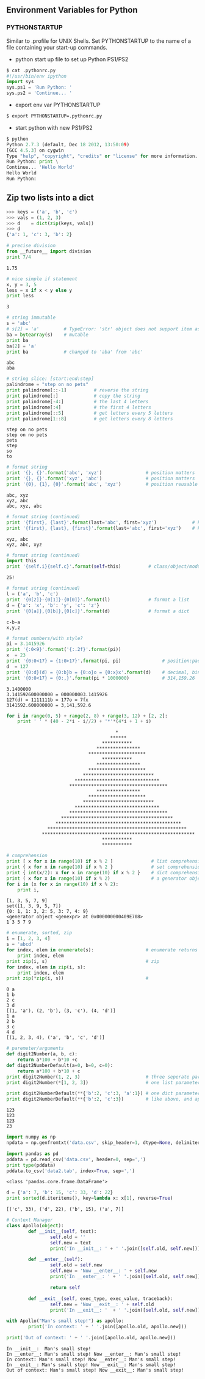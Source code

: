 ## Environment Variables for Python
### PYTHONSTARTUP    
Similar to .profile for UNIX Shells. Set PYTHONSTARTUP to the name of a file containing your start-up commands.

+ python start up file to set up Python PS1/PS2    
```Python
$ cat .pythonrc.py
#!/usr/bin/env ipython
import sys
sys.ps1 = 'Run Python: '
sys.ps2 = 'Continue... '
```    
+ export env var PYTHONSTARTUP    
```Bash
$ export PYTHONSTARTUP=.pythonrc.py
```    
+ start python with new PS1/PS2    
```Python
$ python
Python 2.7.3 (default, Dec 18 2012, 13:50:09)
[GCC 4.5.3] on cygwin
Type "help", "copyright", "credits" or "license" for more information.
Run Python: print \
Continue... 'Hello World'
Hello World
Run Python: 
```

## Zip two lists into a dict
```Python
>>> keys = ('a', 'b', 'c')
>>> vals = (1, 2, 3)
>>> d    = dict(zip(keys, vals))
>>> d
{'a': 1, 'c': 3, 'b': 2}
```

```python
# precise division
from __future__ import division
print 7/4
```

    1.75
    


```python
# nice simple if statement
x, y = 3, 5
less = x if x < y else y
print less
```

    3
    


```python
# string immutable
s = 'abc'
# s[2] = 'a'         # TypeError: 'str' object does not support item assignment
ba = bytearray(s)    # mutable
print ba
ba[2] = 'a'
print ba             # changed to 'aba' from 'abc'
```

    abc
    aba
    


```python
# string slice: [start:end:step]
palindrome = "step on no pets"
print palindrome[::-1]          # reverse the string
print palindrome[:]             # copy the string
print palindrome[-4:]           # the last 4 letters
print palindrome[:4]            # the first 4 letters
print palindrome[::5]           # get letters every 5 letters
print palindrome[1::8]          # get letters every 8 letters 
```

    step on no pets
    step on no pets
    pets
    step
    so 
    to
    


```python
# format string
print '{}, {}'.format('abc', 'xyz')                # position matters
print '{}, {}'.format('xyz', 'abc')                # position matters
print '{0}, {1}, {0}'.format('abc', 'xyz')         # position reusable
```

    abc, xyz
    xyz, abc
    abc, xyz, abc
    


```python
# format string (continued)
print '{first}, {last}'.format(last='abc', first='xyz')             # keyword parameters
print '{first}, {last}, {first}'.format(last='abc', first='xyz')    # keyword reusable
```

    xyz, abc
    xyz, abc, xyz
    


```python
# format string (continued)
import this
print '{self.i}{self.c}'.format(self=this)          # class/object/module
```

    25!
    


```python
# format string (continued)
l = ('a', 'b', 'c')
print '{0[2]}-{0[1]}-{0[0]}'.format(l)              # format a list
d = {'a': 'x', 'b': 'y', 'c': 'z'}
print '{0[a]},{0[b]},{0[c]}'.format(d)              # format a dict
```

    c-b-a
    x,y,z
    


```python
# format numbers/with style? 
pi = 3.1415926
print '{:0<9}'.format('{:.2f}'.format(pi))
x  = 23
print '{0:0<17} = {1:0>17}'.format(pi, pi)               # position:padding{align:^|<|>}length
d  = 127
print '{0:d}(d) = {0:b}b = {0:o}o = {0:x}x'.format(d)    # decimal, binary, oct, hex
print '{0:0<17} = {0:,}'.format(pi * 1000000)            # 314,159.26
```

    3.1400000
    3.141592600000000 = 000000003.1415926
    127(d) = 1111111b = 177o = 7fx
    3141592.600000000 = 3,141,592.6
    


```python
for i in range(0, 5) + range(2, 8) + range(3, 12) + [2, 2]:
    print ' ' * (40 - 2*i - i//2) + '*'*(4*i + 1 + i)
```

                                            *
                                          ******
                                       ***********
                                     ****************
                                  *********************
                                       ***********
                                     ****************
                                  *********************
                                **************************
                             *******************************
                           ************************************
                                     ****************
                                  *********************
                                **************************
                             *******************************
                           ************************************
                        *****************************************
                      **********************************************
                   ***************************************************
                 ********************************************************
                                       ***********
                                       ***********
    


```python
# comprehension
print [ x for x in range(10) if x % 2 ]              # list comprehension, get a list
print { x for x in range(10) if x % 2 }              # set comprehension, get a set ( {} defines a set)
print { int(x/2): x for x in range(10) if x % 2 }    # dict comprehension, get a dict
print ( x for x in range(10) if x % 2)               # a generator object, O(1)
for i in (x for x in range(10) if x % 2):       
    print i, 
```

    [1, 3, 5, 7, 9]
    set([1, 3, 9, 5, 7])
    {0: 1, 1: 3, 2: 5, 3: 7, 4: 9}
    <generator object <genexpr> at 0x000000000409E708>
    1 3 5 7 9
    


```python
# enumerate, sorted, zip
i = [1, 2, 3, 4]
s = 'abcd'
for index, elem in enumerate(s):                   # enumerate returns a generator producing index/elem
    print index, elem
print zip(i, s)                                    # zip 
for index, elem in zip(i, s):
    print index, elem
print zip(*zip(i, s))                              # 
```

    0 a
    1 b
    2 c
    3 d
    [(1, 'a'), (2, 'b'), (3, 'c'), (4, 'd')]
    1 a
    2 b
    3 c
    4 d
    [(1, 2, 3, 4), ('a', 'b', 'c', 'd')]
    


```python
# paremeter/arguments
def digit2Number(a, b, c):
    return a*100 + b*10 +c
def digit2NumberDefault(a=0, b=0, c=0):
    return a*100 + b*10 + c
print digit2Number(1, 2, 3)                        # three seperate parameters
print digit2Number(*[1, 2, 3])                     # one list parameter, * to unpack it

print digit2NumberDefault(**{'b':2, 'c':3, 'a':1}) # one dict parameter, ** to unpack it
print digit2NumberDefault(**{'b':2, 'c':3})        # like above, and apply a with default value 0
```

    123
    123
    123
    23
    


```python
import numpy as np
npdata = np.genfromtxt('data.csv', skip_header=1, dtype=None, delimiter=',')
```


```python
import pandas as pd
pddata = pd.read_csv('data.csv', header=0, sep=',')
print type(pddata)
pddata.to_csv('data2.tab', index=True, sep=',')
```

    <class 'pandas.core.frame.DataFrame'>
    


```python
d = {'a': 7, 'b': 15, 'c': 33, 'd': 22}
print sorted(d.iteritems(), key=lambda x: x[1], reverse=True)
```

    [('c', 33), ('d', 22), ('b', 15), ('a', 7)]
    




```python
# Context Manager 
class Apollo(object):
        def __init__(self, text):
                self.old = ''
                self.new = text
                print('In __init__: ' + ' '.join([self.old, self.new]))

        def __enter__(self):
                self.old = self.new
                self.new = 'Now __enter__: ' + self.new
                print('In __enter__: ' + ' '.join([self.old, self.new]))

                return self

        def __exit__(self, exec_type, exec_value, traceback):
                self.new = 'Now __exit__: ' + self.old
                print('In __exit__: '  + ' '.join([self.old, self.new]))

with Apollo("Man's small step!") as apollo:
        print('In context: ' + ' '.join([apollo.old, apollo.new]))

print('Out of context: ' + ' '.join([apollo.old, apollo.new]))
```

    In __init__:  Man's small step!
    In __enter__: Man's small step! Now __enter__: Man's small step!
    In context: Man's small step! Now __enter__: Man's small step!
    In __exit__: Man's small step! Now __exit__: Man's small step!
    Out of context: Man's small step! Now __exit__: Man's small step!

